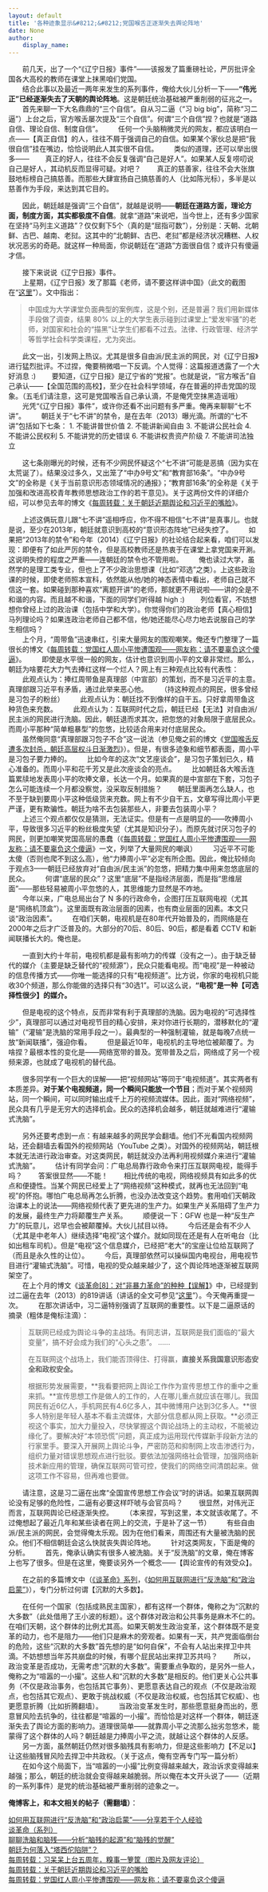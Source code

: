 ```yaml
---
layout: default
title: '各种迹象显示&#8212;&#8212;党国喉舌正逐渐失去舆论阵地'
date: None
author:
    display_name: 
---
```


　　前几天，出了一个“《辽宁日报》事件”——该报发了篇重磅社论，严厉批评全国各大高校的教师在课堂上抹黑咱们党国。  
　　结合此事以及最近一两年来发生的系列事件，俺给大伙儿分析一下——**“伟光正”已经逐渐失去了天朝的舆论阵地**。这是朝廷统治基础被严重削弱的征兆之一。 　　首先来聊一下大名鼎鼎的“三个自信”。自从习二逼（“习 big big”，简称“习二逼”）上台之后，官方喉舌屡次提及“三个自信”。何谓“三个自信”捏？也就是“道路自信、理论自信、制度自信”。 　　任何一个头脑稍微灵光的网友，都应该明白一点——【真正自信】的人，往往不屑于强调自己的自信。如果某个家伙总是把“我很自信”挂在嘴边，恰恰说明此人其实很不自信。 　　类似的道理，还可以举出很多—— 　　真正的好人，往往不会反复强调“自己是好人”。如果某人反复唠叨说自己是好人，其动机反而显得可疑。对吧？ 　　真正的慈善家，往往不会大张旗鼓地标榜自己搞慈善。而那些大肆宣扬自己搞慈善的人（比如陈光标），多半是以慈善作为手段，来达到其它目的。

　　因此，朝廷越是强调“三个自信”，就越是说明——**朝廷在道路方面，理论方面，制度方面，其实都极度不自信**。就拿“道路”来说吧，当今世上，还有多少国家在坚持“马列主义道路”？仅仅剩下5个（真的是“屈指可数”），分别是：天朝、北朝鲜、古巴、越南、老挝。这其中的“北朝鲜、古巴、老挝”都是经济状况糟糕、人权状况恶劣的奇葩。就这样一种局面，你说朝廷在“道路”方面很自信？或许只有傻逼才信。

　　接下来说说《辽宁日报》事件。  
　　上星期，《辽宁日报》发了那篇《老师，请不要这样讲中国》（此文的截图在“[这里](http://epaper.lnd.com.cn/lnrb/20141113/page_396348.jpg)”）。文中指出：  

> 中国成为大学课堂负面典型的案例库，这是个别，还是普遍？我们用新媒体手段做了调查，结果 80% 以上的大学生表示碰到过课堂上“爱发牢骚”的老师，对国家和社会的“描黑”让学生们都看不过去。法律、行政管理、经济学等哲学社会科学类课程，尤为突出。

　　此文一出，引发网上热议。尤其是很多自由派/民主派的网民，对《辽宁日报》进行猛烈批评。不过捏，俺要稍微唱一下反调。个人觉得：这篇报道透露了一个大好消息 :) 　　要知道，《辽宁日报》是辽宁省的“党报”。也就是说，“官方喉舌”自己承认——【全国范围的高校】，至少在社会科学领域，存在普遍的抨击党国的现象。（五毛们请注意，这可是党国喉舌自己承认滴，不是俺凭空抹黑造谣哦） 　　光凭“《辽宁日报》事件”，或许你还看不出问题有多严重。俺再来聊聊“七不讲”。 　　朝廷关于“七不讲”的禁令，是在去年（2013）曝光滴。所谓的“七不讲”包括如下七条： 1. 不能讲普世价值 2. 不能讲新闻自由 3. 不能讲公民社会 4. 不能讲公民权利 5. 不能讲党的历史错误 6. 不能讲权贵资产阶级 7. 不能讲司法独立

　　这七条刚曝光的时候，还有不少网民怀疑这个“七不讲”可能是恶搞（因为实在太荒诞了）。结果没过多久，又出笼了“中办9号文”和“教育部16条”。“中办9号文”的全称是《关于当前意识形态领域情况的通报》；“教育部16条”的全称是《关于加强和改进高校青年教师思想政治工作的若干意见》。关于这两份文件的详细介绍，可以参见去年的博文《[每周转载：关于朝廷近期舆论和习近平的嘴脸](https://program-think.blogspot.com/2013/06/weekly-share-53.html)》。

　　上述这俩玩意儿跟“七不讲”遥相呼应，你不得不相信“七不讲”是真事儿。也就是说，至少在2013年，朝廷就意识到高校的“意识形态阵地”已经失控了。 　　如果把“2013年的禁令”和今年（2014）《辽宁日报》的社论结合起来看，咱们可以发现：即便有了如此严厉的禁令，但是高校教师还是热衷于在课堂上拿党国来开涮。这说明失控的程度之严重——连朝廷的禁令也不管用啦。 　　俺也读过大学，虽然学的是理工类专业，但也上了不少政治思想课（比如“邓选”之类）。上这些政治课的时候，即使老师照本宣科，依然能从他/她的神态表情中看出，老师自己就不信这一套。如果碰到那种喜欢“离题开讲”的老师，那就更不用说啦——讲的全是不和谐的内容。而且越不和谐，下面的同学们听得越 high :) 　　列位看官，不妨想想你曾经上过的政治课（包括中学和大学）。你觉得你们的政治老师【真心相信】马列理论吗？如果连政治老师自己都不信，他/她还能尽心尽力地去说服自己的学生相信吗？  
　　上个月，“周带鱼”迅速串红，引来大量网友的围观嘲笑。俺还专门整理了一篇很长的博文《[每周转载：党国红人周小平惨遭围观——网友称：请不要辜负这个傻逼](https://program-think.blogspot.com/2014/10/weekly-share-75.html)》。 　　即使是水平很一般的网友，估计也意识到周小平的文章非常烂。那么，朝廷为啥要花大力气去捧红这样一个烂人？网上有三种观点比较有代表性： 　　此观点认为：捧红周带鱼是真理部（中宣部）的策划，而不是习近平的主意。真理部跟习近平有矛盾，通过此举来恶心他。 　　（持这种观点的网民，很多曾经是习包子的粉丝） 　　此观点认为：朝廷找不到像样的自干五。只好拿周带鱼这种货色来充数。 　　此观点认为：互联网时代之后，朝廷已经【无法】对自由派/民主派的网民进行洗脑。因此，朝廷退而求其次，把忽悠的对象局限于底层民众。而周小平那种“简单粗暴型”的忽悠，比较适合用来对付底层民众。  
　　虽然俺同意“真理部跟习包子不合”这一说法（参见俺之前的博文《[党国喉舌反遭多次封杀，朝廷高层权斗日渐激烈](https://program-think.blogspot.com/2014/08/chinese-leaders-power-struggle.html)》）。但是，有很多迹象和细节都表面，周小平是习包子要力捧的。 　　比如今年的这次“文艺座谈会”，是习包子策划已久，精心准备的。而周小平和花千芳又是此次座谈会的亮点。 　　比如朝廷各大喉舌连篇累牍地发表周小平的吹捧文章，长达一个月。如果真的是中宣部在下套，习包子怎么可能连续一个月都没察觉，没采取反制措施？ 　　朝廷里面再怎么缺人，也不至于缺到要周小平这种低级货来充数。网上有不少自干五，文章写得比周小平更严谨，更有欺骗性。朝廷为啥不去包装那些人，非要去包装周小平？  
　　上述三个观点都仅仅是猜测，无法证实。但是有一点是明显的——吹捧周小平，导致很多习近平的粉丝极度失望（尤其是知识分子）。而原先就讨厌习包子的网民，则更加嘲笑党国高层的愚蠢（《[每周转载：党国红人周小平惨遭围观——网友称：请不要辜负这个傻逼](https://program-think.blogspot.com/2014/10/weekly-share-75.html)》一文，列举了大量网民的嘲讽） 　　习近平不可能太傻（否则也爬不到这么高），他“力捧周小平”必定有所企图。因此，俺比较倾向于观点3——朝廷已经放弃对“自由派/民主派”的忽悠，把精力集中用来忽悠底层的民众。 　　何谓“底层的民众”？这里“底层”不是指经济层面，而是指“思维层面”——那些轻易被周小平忽悠的人，其思维能力显然是不咋地。  
　　今年以来，广电总局出台了 N 多的行政命令，企图打压互联网电视（尤其是“网络机顶盒”）。这里面既有政治层面的因素，也有商业层面的因素。本文只谈“政治因素”。 　　在咱们天朝，电视机是在80年代开始普及的，而网络是在2000年之后才广泛普及的。大部分的70后、80后、90后，都是看着 CCTV 和新闻联播长大的。俺也是。

　　一直到大约十年前，电视机都是最有影响力的传媒（没有之一）。由于缺乏替代的媒介（主要是缺乏替代的“视频源”），民众只能看电视。而“电视”是一种被动的信息传播方式——你唯一能选择的只有“电视频道”。比方说，你家的电视机只能收30个频道，那么你能做的选择只有“30选1”。可以这么说，**“电视”是一种【可选择性很少】的媒介。**

　　但是电视的这个特点，反而非常有利于真理部的洗脑。因为电视的“可选择性少”，真理部可以通过对电视节目的精心安排，来对你进行长期的，潜移默化的“灌输”（“灌输”是洗脑的常用手段之一）。最典型的一种强制灌输，就是每晚7点统一放“新闻联播”，强迫你看。 　　但是最近10年，电视机的主导地位被颠覆了。为啥捏？最根本性的变化是——网络宽带的普及。宽带普及之后，网络成了另一个视频来源，也就成了电视机的替代品。

　　很多同学有一个巨大的误解——把“视频网站”等同于“电视频道”。其实两者有本质差异。**对于某个电视频道，同一个瞬间只能放一个节目**；而对于某个视频网站，同一个瞬间，可以同时输出成千上万的视频流媒体。因此，面对“网络视频”，民众具有几乎是无穷大的选择机会。民众的选择机会越多，朝廷就越难进行“灌输式洗脑”。

　　另外还要考虑到一点：有越来越多的网民学会翻墙。他们不光看国内视频网站，还会翻墙去看国外的视频网站（YouTube 之类）。对国外的视频网站，朝廷根本就无法进行政治审查。对这类网民，朝廷就没办法再利用视频媒介来进行“灌输式洗脑”。 　　估计有同学会问：广电总局靠行政命令来打压互联网电视，能得手吗？ 　　答案很显然——不能！ 　　相比传统的电视，网络视频具有如此多的优点和便捷性。当某个网民已经爱上了“网络视频”这种模式，就再也无法回到“电视”的怀抱。哪怕广电总局再怎么折腾，也没办法改变这个趋势。套用咱们天朝政治课本上的说法——网络视频代表了更先进的生产力。如果生产关系阻碍了生产力的发展，最终生产力将颠覆生产关系。 　　顺便说一下：GFW 也是一种“反生产力”的玩意儿，迟早也会被颠覆掉。大伙儿拭目以待。 　　今后还是会有不少人（尤其是中老年人）继续选择“电视”这个媒介。就如同现在还是有人在听电台（比如出租车司机）。但是“电视”这个信息媒介，已经把“老大”的宝座让位给互联网了（而且是永久性的让位）。 　　今后，真理部依然可以操纵国内电视台，用电视节目进行“灌输式洗脑”。可惜，电视的受众越来越少了，这个舆论阵地逐渐被互联网架空了。  
　　在上个月的博文《[谈革命\[8\]：对“非暴力革命”的种种【误解】](https://program-think.blogspot.com/2014/10/revolution-8.html)》中，已经提到过二逼在去年（2013）的819讲话（讲话的全文可参见“[这里](http://chinadigitaltimes.net/space/%E4%B9%A0%E8%BF%91%E5%B9%B3%228%C2%B719%22%E8%AE%B2%E8%AF%9D%E7%B2%BE%E7%A5%9E%E4%BC%A0%E8%BE%BE%E6%8F%90%E7%BA%B2%E5%85%A8%E6%96%87)”）。今天俺再重提一次。 　　在那次讲话中，习二逼特别强调了互联网的重要性。以下是二逼原话的摘录（粗体是俺标注滴）：

> 互联网已经成为舆论斗争的主战场。有同志讲，互联网是我们面临的“最大变量”，搞不好会成为我们的“心头之患”。 ......
> 
> 在互联网这个战场上，我们能否顶得住、打得赢，**直接关系我国意识形态安全和政权安全。**
> 
>   
> 根据形势发展需要，**我看要把网上舆论工作作为宣传思想工作的重中之重来抓。**宣传思想工作是做人的工作的，人在哪儿重点就应该在哪儿。我国网民有近6亿人，手机网民有4.6亿多人，其中微博用户达到3亿多人。**很多人特别是年轻人基本不看主流媒体，大部分信息都从网上获取。**必须正视这个事实，加大力量投入，尽快掌握这个舆论战场上的主动权，不能被边缘化了。要解决好“本领恐慌”问题，真正成为运用现代传媒新手段新方法的行家里手。要深入开展网上舆论斗争，严密防范和抑制网上攻击渗透行为，组织力量对错误思想观点进行批驳。要依法加强网络社会管理，加强网络新技术新应用的管理，确保互联网可管可控，使我们的网络空间清朗起来。做这项工作不容易，但再难也要做。

　　请注意，这是习二逼在出席“全国宣传思想工作会议”时的讲话。如果互联网舆论没有足够的危险性，二逼有必要这样吓唬与会官员吗？ 　　很显然，对伟光正而言，互联网舆论已经逐渐失控。 　　（本来捏，写到这里，本文就该收尾了。不过俺想起了最近几年和某些读者在网上的交流，于是补了这一节） 　　有些自由派/民主派的网民，会觉得俺太乐观。因为在他们看来，周围还有大量被洗脑的民众。他们不相信朝廷会这么快就丧失舆论阵地。 　　针对这类网友，下面是俺的分析。 　　首先，俺承认确实有很多人被洗脑。关于“反洗脑”的文章，俺在博客上也写了很多。但是在这里，俺要谈另外一个概念——【舆论宣传的有效受众】。

　　在之前的多篇博文中（[《谈革命》系列](https://program-think.blogspot.com/2011/12/revolution-0.html#index)，《[如何用互联网进行“反洗脑”和“政治启蒙”](https://program-think.blogspot.com/2014/01/anti-brainwashing-and-enlightenment.html)》），专门分析过何谓【沉默的大多数】。

　　在任何一个国家（包括成熟民主国家），都有这样一个群体，俺称之为“沉默的大多数”（此处借用了王小波的标题）。这个群体对政治和公共事务是麻木不仁的。在咱们天朝，这个群体的比例尤其高。如果天朝发生政治变革，这个群体既不是变革的动力，也不是阻力——他们只是麻木的旁观者。如果有一天，共产党面临倒台的危险，这些“沉默的大多数”首先想的是“如何自保”，不会有人站出来捍卫中共滴。不妨想想当年苏共崩盘的时候，有哪个屁民站出来捍卫苏共吗？ 　　所以，政治变革是否成功，无需考虑“沉默的大多数”。需要重点争取的，是另外一些人，俺称之为“喧嚣的一小撮”。这些人和“沉默的大多数”是相反的。他们更关心公共事务（不仅是政治事务，也包括其它事务）、更愿意表达自己的观点（不仅是政治观点，也包括其它观点）、更敢于挑战权威（不仅是政治权威，也包括其它权威）、也更愿意折腾（比如折腾翻墙）。 　　当政治变革发生时，那些愿意挺身而出的，愿意冒风险去抗争的，往往都是“喧嚣的一小撮”。而恰恰是对这样一个群体，朝廷逐渐失去了舆论方面的影响力。道理很简单——就靠周小平之流那么拙劣忽悠术，能蒙得了这个群体的人吗？朝廷越是力捧周小平之流，就越让这个群体的人反感。 　　另一方面，虽然朝廷仍然对很多脑残具有影响力，但是这些影响力【不足以】让这些脑残冒风险去捍卫中共政权。（关于这点，俺有空再专门写一篇分析） 　　在如今这个局面下，当“喧嚣的一小撮”比例变得越来越大，政治诉求变得越来越强；那么，朝廷的统治就会变得越来越脆弱。所以俺在本文开头说了——（近期的一系列事件）是党的统治基础被严重削弱的迹象之一。

**俺博客上，和本文相关的帖子（需翻墙）**：

  
[如何用互联网进行“反洗脑”和“政治启蒙”——分享若干个人经验](https://program-think.blogspot.com/2014/01/anti-brainwashing-and-enlightenment.html)  
[谈革命（系列）](https://program-think.blogspot.com/2011/12/revolution-0.html)  
[聊聊洗脑和脑残——分析“脑残的起源”和“脑残的觉醒”](https://program-think.blogspot.com/2014/02/brainwash-and-idiot.html)  
[朝廷为何落入“塔西佗陷阱”？](https://program-think.blogspot.com/2012/07/tacitus-trap.html)  
[每周转载：习呆呆上台五周年，糗事一箩筐（图片及网友评论）](https://program-think.blogspot.com/2017/09/weekly-share-116.html)  
[每周转载：关于朝廷近期舆论和习近平的嘴脸](https://program-think.blogspot.com/2013/06/weekly-share-53.html)  
[每周转载：党国红人周小平惨遭围观——网友称：请不要辜负这个傻逼](https://program-think.blogspot.com/2014/10/weekly-share-75.html)


